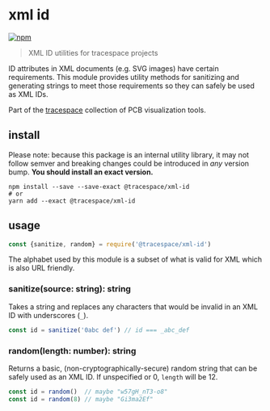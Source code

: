 # xml id

[![npm][npm-badge]][npm]

> XML ID utilities for tracespace projects

ID attributes in XML documents (e.g. SVG images) have certain requirements. This module provides utility methods for sanitizing and generating strings to meet those requirements so they can safely be used as XML IDs.

Part of the [tracespace][] collection of PCB visualization tools.

[tracespace]: https://github.com/tracespace/tracespace
[npm]: https://www.npmjs.com/package/@tracespace/xml-id
[npm-badge]: https://img.shields.io/npm/v/@tracespace/xml-id.svg?style=flat-square&maxAge=3600

## install

Please note: because this package is an internal utility library, it may not follow semver and breaking changes could be introduced in _any_ version bump. **You should install an exact version.**

```shell
npm install --save --save-exact @tracespace/xml-id
# or
yarn add --exact @tracespace/xml-id
```

## usage

```js
const {sanitize, random} = require('@tracespace/xml-id')
```

The alphabet used by this module is a subset of what is valid for XML which is also URL friendly.

### sanitize(source: string): string

Takes a string and replaces any characters that would be invalid in an XML ID with underscores (`_`).

```js
const id = sanitize('0abc def') // id === _abc_def
```

### random(length: number): string

Returns a basic, (non-cryptographically-secure) random string that can be safely used as an XML ID. If unspecified or 0, `length` will be 12.

```js
const id = random()  // maybe "w57gH_nT3-o8"
const id = random(8) // maybe "Gi3ma2Ef"
```
